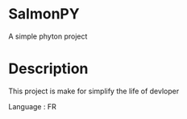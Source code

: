 # SalmonPY
A simple phyton project


# Description
This project is make for simplify the life of devloper

Language : FR

